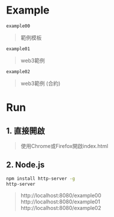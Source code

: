# Example

`example00`
> 範例模板

`example01`
> web3範例

`example02`
> web3範例 (合約)

# Run

## 1. 直接開啟

> 使用Chrome或Firefox開啟index.html

## 2. Node.js

```Bash
npm install http-server -g
http-server
```
> http://localhost:8080/example00  
> http://localhost:8080/example01  
> http://localhost:8080/example02